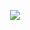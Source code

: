 <p align="center">
  <img src="https://github.com//tatyshev/given2/blob/v2/static/example.png?raw=true"/>
</p>
